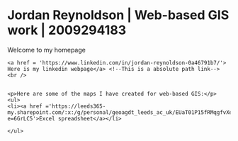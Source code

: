 <!DOCTYPE html>
<head>
  <title>Jordan's web-based GIS work</title>
</head>
<body>
	<h1>Jordan Reynoldson | Web-based GIS work | 2009294183 </h1>
	<p> Welcome to my homepage</p>

	<a href = 'https://www.linkedin.com/in/jordan-reynoldson-0a46791b7/'> Here is my linkedin webpage</a> <!--This is a absolute path link-->
	<br />
	
	
	<p>Here are some of the maps I have created for web-based GIS:</p>
	<ul>
	<li><a href ='https://leeds365-my.sharepoint.com/:x:/g/personal/geoagdt_leeds_ac_uk/EUaT01P15fRMqgfvXemIFFcB2ydGKkCkqn_DdLayXjQg2Q?e=6GrLC5'>Excel spreadsheet</a></li>
       
	</ul>
</body>

 
